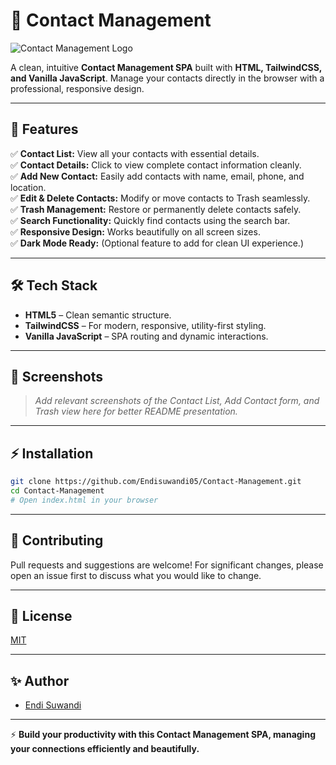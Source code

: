 # 📒 Contact Management

![Contact Management Logo](https://raw.githubusercontent.com/Endisuwandi05/assets/img/phone-book-contacts-svgrepo-com.svg)

A clean, intuitive **Contact Management SPA** built with **HTML, TailwindCSS, and Vanilla JavaScript**. Manage your contacts directly in the browser with a professional, responsive design.

---

## 🚀 Features

✅ **Contact List:** View all your contacts with essential details.  
✅ **Contact Details:** Click to view complete contact information cleanly.  
✅ **Add New Contact:** Easily add contacts with name, email, phone, and location.  
✅ **Edit & Delete Contacts:** Modify or move contacts to Trash seamlessly.  
✅ **Trash Management:** Restore or permanently delete contacts safely.  
✅ **Search Functionality:** Quickly find contacts using the search bar.  
✅ **Responsive Design:** Works beautifully on all screen sizes.  
✅ **Dark Mode Ready:** (Optional feature to add for clean UI experience.)

---

## 🛠️ Tech Stack

- **HTML5** – Clean semantic structure.
- **TailwindCSS** – For modern, responsive, utility-first styling.
- **Vanilla JavaScript** – SPA routing and dynamic interactions.

---

## 📸 Screenshots

> _Add relevant screenshots of the Contact List, Add Contact form, and Trash view here for better README presentation._

---

## ⚡ Installation

```bash
git clone https://github.com/Endisuwandi05/Contact-Management.git
cd Contact-Management
# Open index.html in your browser
```

---

## 🤝 Contributing

Pull requests and suggestions are welcome! For significant changes, please open an issue first to discuss what you would like to change.

---

## 📄 License

[MIT](LICENSE)

---

## ✨ Author

- [Endi Suwandi](https://github.com/Endisuwandi05)

---

⚡ **Build your productivity with this Contact Management SPA, managing your connections efficiently and beautifully.**
